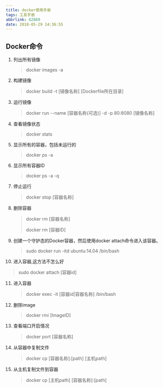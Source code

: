 ```yaml
---
title: docker使用手册
tags: 工具手册
abbrlink: 62889
date: 2018-05-29 14:36:55
---
```


## Docker命令

1. 列出所有镜像

   > docker images -a

2. 构建镜像

   >  docker build -t \[镜像名称\]   \[Dockerfile所在目录\]

3. 运行镜像

   > docker run --name [容器名称(可选)] -d -p 80:8080 [镜像名称]

4. 查看镜像状态

   > docker stats
   >

5. 显示所有的容器，包括未运行的

   > docker ps -a

6. 显示所有容器ID

   > docker ps -a -q

7. 停止运行

   > docker stop [容器名称]

8. 删除容器

   > docker rm [容器名称]
   >
   > docker rm [容器ID]

9. 创建一个守护态的Docker容器，然后使用docker attach命令进入该容器。

   >  sudo docker run -itd ubuntu:14.04 /bin/bash 

10. 进入容器,这方法不怎么好

  >  sudo docker attach [容器id]

11. 进入容器

    > docker exec -it [容器id|容器名称] /bin/bash

12. 删除image

    > docker rmi [ImageID]

13. 查看端口开启情况

    > docker port [容器名称]

14. 从容器中复制文件

    > docker cp [容器名称]:[path\]             \[主机path\]

15. 从主机复制文件到容器

    > docker cp [主机path]                            \[容器名称\]:[path]
